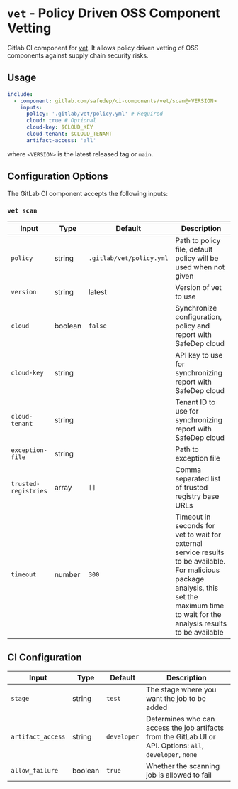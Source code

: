 # `vet` - Policy Driven OSS Component Vetting

Gitlab CI component for [vet](https://github.com/safedep/vet). It allows policy
driven vetting of OSS components against supply chain security risks.

## Usage

```yaml
include:
  - component: gitlab.com/safedep/ci-components/vet/scan@<VERSION>
    inputs:
      policy: '.gitlab/vet/policy.yml' # Required
      cloud: true # Optional
      cloud-key: $CLOUD_KEY
      cloud-tenant: $CLOUD_TENANT
      artifact-access: 'all'
```

where `<VERSION>` is the latest released tag or `main`.

## Configuration Options

The GitLab CI component accepts the following inputs:

### `vet scan`

| Input | Type | Default | Description |
|-------|------|---------|-------------|
| `policy` | string | `.gitlab/vet/policy.yml` | Path to policy file, default policy will be used when not given |
| `version` | string | latest | Version of vet to use |
| `cloud` | boolean | `false` | Synchronize configuration, policy and report with SafeDep cloud |
| `cloud-key` | string | | API key to use for synchronizing report with SafeDep cloud |
| `cloud-tenant` | string | | Tenant ID to use for synchronizing report with SafeDep cloud |
| `exception-file` | string | | Path to exception file |
| `trusted-registries` | array | `[]` | Comma separated list of trusted registry base URLs |
| `timeout` | number | `300` | Timeout in seconds for vet to wait for external service results to be available. For malicious package analysis, this set the maximum time to wait for the analysis results to be available |

## CI Configuration

| Input | Type | Default | Description |
|-------|------|---------|-------------|
| `stage` | string | `test` | The stage where you want the job to be added |
| `artifact_access` | string | `developer` | Determines who can access the job artifacts from the GitLab UI or API. Options: `all`, `developer`, `none` |
| `allow_failure` | boolean | `true` | Whether the scanning job is allowed to fail |

